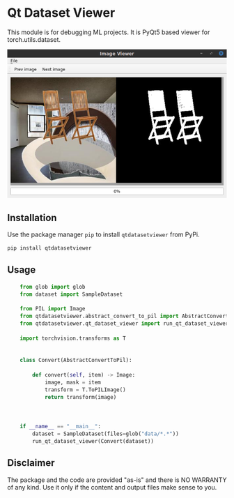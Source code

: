 Qt Dataset Viewer
==========


This module is for debugging ML projects. It is PyQt5 based viewer for torch.utils.dataset.

![main window](docs/assets/main_window.png "main window")



Installation
------------

Use the package manager `pip` to install ``qtdatasetviewer`` from PyPi.

```bash
pip install qtdatasetviewer
```


Usage
-----

```python
    from glob import glob
    from dataset import SampleDataset

    from PIL import Image
    from qtdatasetviewer.abstract_convert_to_pil import AbstractConvertToPil
    from qtdatasetviewer.qt_dataset_viewer import run_qt_dataset_viewer

    import torchvision.transforms as T


    class Convert(AbstractConvertToPil):

        def convert(self, item) -> Image:
            image, mask = item
            transform = T.ToPILImage()
            return transform(image)


       
    if __name__ == "__main__":
        dataset = SampleDataset(files=glob("data/*.*"))
        run_qt_dataset_viewer(Convert(dataset))
```


Disclaimer
----------

The package and the code are provided "as-is" and there is NO WARRANTY of any kind. 
Use it only if the content and output files make sense to you.

